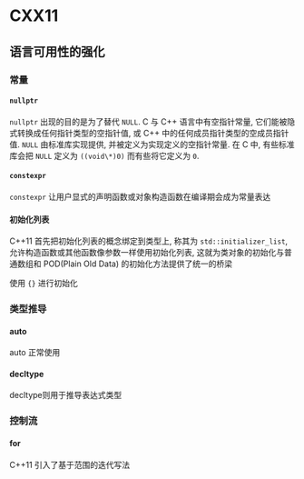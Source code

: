 # CXX11

## 语言可用性的强化

### 常量

#### `nullptr`

`nullptr` 出现的目的是为了替代 `NULL`.
C 与 C++ 语言中有空指针常量, 它们能被隐式转换成任何指针类型的空指针值, 或 C++ 中的任何成员指针类型的空成员指针值.
`NULL` 由标准库实现提供, 并被定义为实现定义的空指针常量.
在 C 中, 有些标准库会把 `NULL` 定义为 `((void\*)0)` 而有些将它定义为 `0`.

#### `constexpr`

`constexpr` 让用户显式的声明函数或对象构造函数在编译期会成为常量表达

#### 初始化列表

C++11 首先把初始化列表的概念绑定到类型上, 称其为 `std::initializer_list`,
允许构造函数或其他函数像参数一样使用初始化列表, 这就为类对象的初始化与普通数组和 POD(Plain Old Data) 的初始化方法提供了统一的桥梁

使用 `{}` 进行初始化

### 类型推导

#### auto

auto 正常使用

#### decltype

decltype则用于推导表达式类型

### 控制流

#### for

C++11 引入了基于范围的迭代写法

